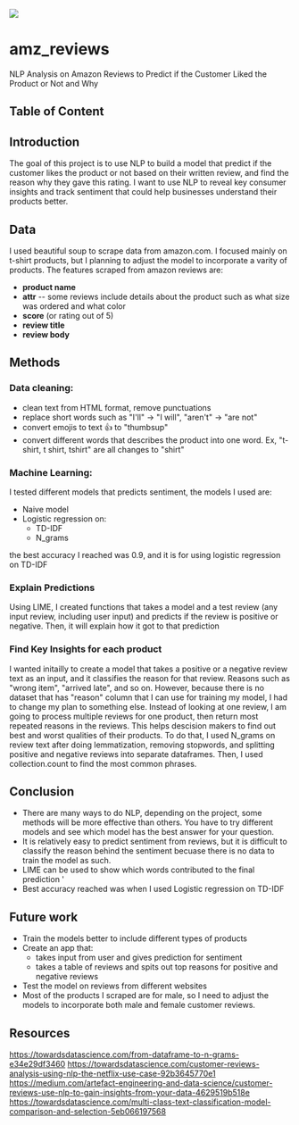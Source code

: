 ![](https://www.business2community.com/wp-content/uploads/2014/04/how-to-get-amazon-reviews.png)

# amz_reviews



NLP Analysis on Amazon Reviews to Predict if the Customer Liked the Product or Not and Why


## Table of Content 
  
## Introduction 


The goal of this project is to use NLP to build a model that predict if the customer likes the product or not based on their written review, and find the reason why they gave this rating. I want to use NLP to reveal key consumer insights and track sentiment that could help businesses understand their products better.


## Data
  I used beautiful soup to scrape data from amazon.com. I focused mainly on t-shirt products, but I planning to adjust the model to incorporate a varity of products. The features scraped from amazon reviews are: 
   - **product name**
   - **attr** -- some reviews include details about the product such as what size was ordered and what color 
   - **score** (or rating out of 5)
   - **review title** 
   - **review body**


## Methods 


### Data cleaning:
* clean text from HTML format, remove punctuations 
* replace short words such as "I'll" -> "I will", "aren't" -> "are not"
* convert emojis to text :thumbsup: to "thumbsup"
* convert different words that describes the product into one word. Ex, "t-shirt, t shirt, tshirt" are all changes to "shirt" 



### Machine Learning:
I tested different models that predicts sentiment, the models I used are:
* Naive model
* Logistic regression on:
  * TD-IDF
  * N_grams

the best accuracy I reached was 0.9, and it is for using logistic regression on TD-IDF

### Explain Predictions 
Using LIME, I created functions that takes a model and a test review (any input review, including user input) and predicts if the review is positive or negative. Then, it will explain how it got to that prediction 


### Find Key Insights for each product 
I wanted initailly to create a model that takes a positive or a negative review text as an input, and it classifies the reason for that review. Reasons such as "wrong item", "arrived late", and so on. However, because there is no dataset that has "reason" column that I can use for training my model, I had to change my plan to something else. 
Instead of looking at one review, I am going to process multiple reviews for one product, then return most repeated reasons in the reviews. This helps descision makers to find out best and worst qualities of their products. 
To do that, I used N_grams on review text after doing lemmatization, removing stopwords, and splitting positive and negative reviews into separate dataframes. Then, I used collection.count to find the most common phrases. 

## Conclusion 
* There are many ways to do NLP, depending on the project, some methods will be more effective than others. You have to try different models and see which model has the best answer for your question.
* It is relatively easy to predict sentiment from reviews, but it is difficult to classify the reason behind the sentiment becuase there is no data to train the model as such. 
* LIME can be used to show which words contributed to the final prediction '
* Best accuracy reached was when I used Logistic regression on TD-IDF 



## Future work
* Train the models better to include different types of products 
* Create an app that:
  * takes input from user and gives prediction for sentiment 
  * takes a table of reviews and spits out top reasons for positive and negative reviews 
* Test the model on reviews from different websites
* Most of the products I scraped are for male, so I need to adjust the models to incorporate both male and female customer reviews. 




## Resources 
<https://towardsdatascience.com/from-dataframe-to-n-grams-e34e29df3460>
<https://towardsdatascience.com/customer-reviews-analysis-using-nlp-the-netflix-use-case-92b3645770e1>
<https://medium.com/artefact-engineering-and-data-science/customer-reviews-use-nlp-to-gain-insights-from-your-data-4629519b518e>
<https://towardsdatascience.com/multi-class-text-classification-model-comparison-and-selection-5eb066197568>



 
